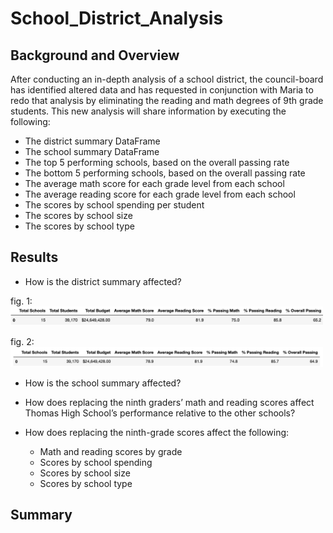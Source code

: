 # School_District_Analysis

## Background and Overview

After conducting an in-depth analysis of a school district, the council-board has identified altered data and has requested in conjunction with Maria to redo that analysis by eliminating the reading and math degrees of 9th grade students. This new analysis will share information by executing the following:

- The district summary DataFrame 
- The school summary DataFrame 
- The top 5 performing schools, based on the overall passing rate 
- The bottom 5 performing schools, based on the overall passing rate 
- The average math score for each grade level from each school 
- The average reading score for each grade level from each school 
- The scores by school spending per student 
- The scores by school size 
- The scores by school type 

## Results 
* How is the district summary affected?


fig. 1: 
<img src="Resources/Total_CA.png" width="500">

fig. 2: 
<img src="Resources/Total_Challenge.png" width="500">


* How is the school summary affected?

* How does replacing the ninth graders’ math and reading scores affect Thomas High School’s performance relative to the other schools?

* How does replacing the ninth-grade scores affect the following:
    - Math and reading scores by grade
    - Scores by school spending
    - Scores by school size
    - Scores by school type




## Summary 







